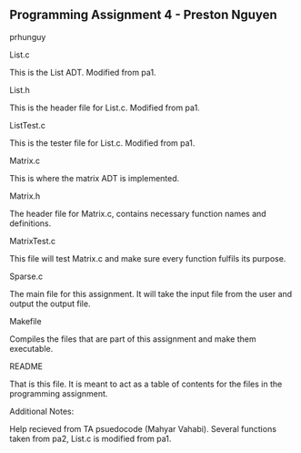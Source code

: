 ## Programming Assignment 4 - Preston Nguyen
prhunguy

List.c

This is the List ADT. Modified from pa1.

List.h

This is the header file for List.c. Modified from pa1.

ListTest.c

This is the tester file for List.c. Modified from pa1.

Matrix.c

This is where the matrix ADT is implemented.

Matrix.h

The header file for Matrix.c, contains necessary function names and definitions.

MatrixTest.c

This file will test Matrix.c and make sure every function fulfils its purpose.

Sparse.c

The main file for this assignment. It will take the input file from the user and output the output file.

Makefile

Compiles the files that are part of this assignment and make them executable.

README

That is this file. It is meant to act as a table of contents for the files in the programming assignment.

Additional Notes:

Help recieved from TA psuedocode (Mahyar Vahabi). Several functions taken from pa2, List.c is modified from pa1.